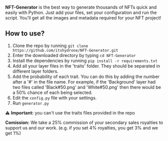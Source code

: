 **NFT-Generator** is the best way to generate thousands of NFTs quick and easily with Python. Just add your files, set your configuration and run the script. You'll get all the images and metadata required for your NFT project!

## How to use?
1. Clone the repo by running `git clone https://github.com/itshydrone/NFT-Generator.git`
2. Enter the downloaded directory by typing `cd NFT-Generator`
3. Install the dependencies by running `pip install -r requirements.txt`
4. Add all your layer files in the 'traits' folder. They should be separated in different layer folders.
5. Add the probability of each trait. You can do this by adding the number after a '#' in the file name. For example, if the 'Background' layer had two files called 'Black#50.png' and 'White#50.png' then there would be a 50% chance of each being selected.
6. Edit the `config.py` file with your settings.
7. Run `generator.py`

:warning: **Important:** you can't use the traits files provided in the repo

**Comission:**
We take a 25% commission of your secondary sales royalties to support us and our work. (e.g. if you set 4% royalties, you get 3% and we get 1%)